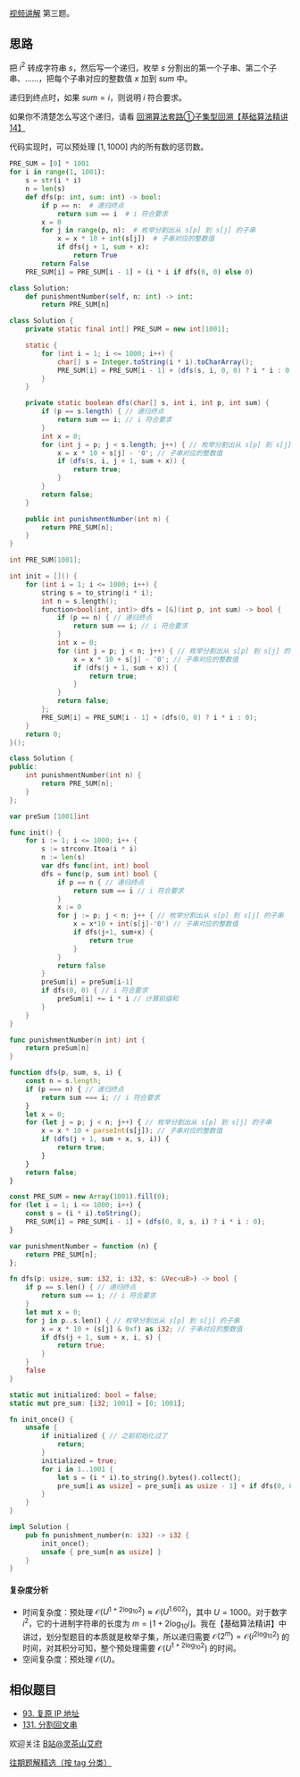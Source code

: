 [视频讲解](https://www.bilibili.com/video/BV1Qm4y1t7cx/) 第三题。

## 思路

把 $i^2$ 转成字符串 $s$，然后写一个递归，枚举 $s$ 分割出的第一个子串、第二个子串、……，把每个子串对应的整数值 $x$ 加到 $\textit{sum}$ 中。

递归到终点时，如果 $\textit{sum}=i$，则说明 $i$ 符合要求。

如果你不清楚怎么写这个递归，请看 [回溯算法套路①子集型回溯【基础算法精讲 14】](https://www.bilibili.com/video/BV1mG4y1A7Gu/)

代码实现时，可以预处理 $[1,1000]$ 内的所有数的惩罚数。

```python [sol-Python3]
PRE_SUM = [0] * 1001
for i in range(1, 1001):
    s = str(i * i)
    n = len(s)
    def dfs(p: int, sum: int) -> bool:
        if p == n:  # 递归终点
            return sum == i  # i 符合要求
        x = 0
        for j in range(p, n):  # 枚举分割出从 s[p] 到 s[j] 的子串
            x = x * 10 + int(s[j])  # 子串对应的整数值
            if dfs(j + 1, sum + x):
                return True
        return False
    PRE_SUM[i] = PRE_SUM[i - 1] + (i * i if dfs(0, 0) else 0)

class Solution:
    def punishmentNumber(self, n: int) -> int:
        return PRE_SUM[n]
```

```java [sol-Java]
class Solution {
    private static final int[] PRE_SUM = new int[1001];

    static {
        for (int i = 1; i <= 1000; i++) {
            char[] s = Integer.toString(i * i).toCharArray();
            PRE_SUM[i] = PRE_SUM[i - 1] + (dfs(s, i, 0, 0) ? i * i : 0);
        }
    }

    private static boolean dfs(char[] s, int i, int p, int sum) {
        if (p == s.length) { // 递归终点
            return sum == i; // i 符合要求
        }
        int x = 0;
        for (int j = p; j < s.length; j++) { // 枚举分割出从 s[p] 到 s[j] 的子串
            x = x * 10 + s[j] - '0'; // 子串对应的整数值
            if (dfs(s, i, j + 1, sum + x)) {
                return true;
            }
        }
        return false;
    }

    public int punishmentNumber(int n) {
        return PRE_SUM[n];
    }
}
```

```cpp [sol-C++]
int PRE_SUM[1001];

int init = []() {
    for (int i = 1; i <= 1000; i++) {
        string s = to_string(i * i);
        int n = s.length();
        function<bool(int, int)> dfs = [&](int p, int sum) -> bool {
            if (p == n) { // 递归终点
                return sum == i; // i 符合要求
            }
            int x = 0;
            for (int j = p; j < n; j++) { // 枚举分割出从 s[p] 到 s[j] 的子串
                x = x * 10 + s[j] - '0'; // 子串对应的整数值
                if (dfs(j + 1, sum + x)) {
                    return true;
                }
            }
            return false;
        };
        PRE_SUM[i] = PRE_SUM[i - 1] + (dfs(0, 0) ? i * i : 0);
    }
    return 0;
}();

class Solution {
public:
    int punishmentNumber(int n) {
        return PRE_SUM[n];
    }
};
```

```go [sol-Go]
var preSum [1001]int

func init() {
	for i := 1; i <= 1000; i++ {
		s := strconv.Itoa(i * i)
		n := len(s)
		var dfs func(int, int) bool
		dfs = func(p, sum int) bool {
			if p == n { // 递归终点
				return sum == i // i 符合要求
			}
			x := 0
			for j := p; j < n; j++ { // 枚举分割出从 s[p] 到 s[j] 的子串
				x = x*10 + int(s[j]-'0') // 子串对应的整数值
				if dfs(j+1, sum+x) {
					return true
				}
			}
			return false
		}
		preSum[i] = preSum[i-1]
		if dfs(0, 0) { // i 符合要求
			preSum[i] += i * i // 计算前缀和
		}
	}
}

func punishmentNumber(n int) int {
	return preSum[n]
}
```

```js [sol-JavaScript]
function dfs(p, sum, s, i) {
    const n = s.length;
    if (p === n) { // 递归终点
        return sum === i; // i 符合要求
    }
    let x = 0;
    for (let j = p; j < n; j++) { // 枚举分割出从 s[p] 到 s[j] 的子串
        x = x * 10 + parseInt(s[j]); // 子串对应的整数值
        if (dfs(j + 1, sum + x, s, i)) {
            return true;
        }
    }
    return false;
}

const PRE_SUM = new Array(1001).fill(0);
for (let i = 1; i <= 1000; i++) {
    const s = (i * i).toString();
    PRE_SUM[i] = PRE_SUM[i - 1] + (dfs(0, 0, s, i) ? i * i : 0);
}

var punishmentNumber = function (n) {
    return PRE_SUM[n];
};
```

```rust [sol-Rust]
fn dfs(p: usize, sum: i32, i: i32, s: &Vec<u8>) -> bool {
    if p == s.len() { // 递归终点
        return sum == i; // i 符合要求
    }
    let mut x = 0;
    for j in p..s.len() { // 枚举分割出从 s[p] 到 s[j] 的子串
        x = x * 10 + (s[j] & 0xf) as i32; // 子串对应的整数值
        if dfs(j + 1, sum + x, i, s) {
            return true;
        }
    }
    false
}

static mut initialized: bool = false;
static mut pre_sum: [i32; 1001] = [0; 1001];

fn init_once() {
    unsafe {
        if initialized { // 之前初始化过了
            return;
        }
        initialized = true;
        for i in 1..1001 {
            let s = (i * i).to_string().bytes().collect();
            pre_sum[i as usize] = pre_sum[i as usize - 1] + if dfs(0, 0, i, &s) { i * i } else { 0 };
        }
    }
}

impl Solution {
    pub fn punishment_number(n: i32) -> i32 {
        init_once();
        unsafe { pre_sum[n as usize] }
    }
}
```

#### 复杂度分析

- 时间复杂度：预处理 $\mathcal{O}(U^{1 + 2\log_{10} 2})\approx\mathcal{O}(U^{1.602})$，其中 $U=1000$。对于数字 $i^2$，它的十进制字符串的长度为 $m=\lfloor1+2\log_{10} i\rfloor$。我在【基础算法精讲】中讲过，划分型题目的本质就是枚举子集，所以递归需要 $\mathcal{O}(2^m)=\mathcal{O}(i^{2\log_{10} 2})$ 的时间，对其积分可知，整个预处理需要 $\mathcal{O}(U^{1 + 2\log_{10} 2})$ 的时间。
- 空间复杂度：预处理 $\mathcal{O}(U)$。

## 相似题目

- [93. 复原 IP 地址](https://leetcode.cn/problems/restore-ip-addresses/)
- [131. 分割回文串](https://leetcode.cn/problems/palindrome-partitioning/)

欢迎关注 [B站@灵茶山艾府](https://b23.tv/JMcHRRp)

[往期题解精选（按 tag 分类）](https://github.com/EndlessCheng/codeforces-go/blob/master/leetcode/SOLUTIONS.md)

